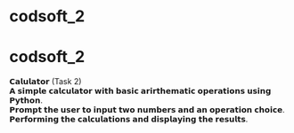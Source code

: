 # codsoft_2

# codsoft_2
𝗖𝗮𝗹𝘂𝗹𝗮𝘁𝗼𝗿 (Task 2)
<br>
𝗔 𝘀𝗶𝗺𝗽𝗹𝗲 𝗰𝗮𝗹𝗰𝘂𝗹𝗮𝘁𝗼𝗿 𝘄𝗶𝘁𝗵 𝗯𝗮𝘀𝗶𝗰 𝗮𝗿𝗶𝗿𝘁𝗵𝗲𝗺𝗮𝘁𝗶𝗰 𝗼𝗽𝗲𝗿𝗮𝘁𝗶𝗼𝗻𝘀 𝘂𝘀𝗶𝗻𝗴 𝗣𝘆𝘁𝗵𝗼𝗻.
<br>
𝗣𝗿𝗼𝗺𝗽𝘁 𝘁𝗵𝗲 𝘂𝘀𝗲𝗿 𝘁𝗼 𝗶𝗻𝗽𝘂𝘁 𝘁𝘄𝗼 𝗻𝘂𝗺𝗯𝗲𝗿𝘀 𝗮𝗻𝗱 𝗮𝗻 𝗼𝗽𝗲𝗿𝗮𝘁𝗶𝗼𝗻 𝗰𝗵𝗼𝗶𝗰𝗲.
<br>
𝗣𝗲𝗿𝗳𝗼𝗿𝗺𝗶𝗻𝗴 𝘁𝗵𝗲 𝗰𝗮𝗹𝗰𝘂𝗹𝗮𝘁𝗶𝗼𝗻𝘀 𝗮𝗻𝗱 𝗱𝗶𝘀𝗽𝗹𝗮𝘆𝗶𝗻𝗴 𝘁𝗵𝗲 𝗿𝗲𝘀𝘂𝗹𝘁𝘀.
